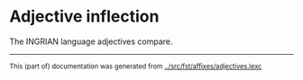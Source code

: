# Adjective inflection
The INGRIAN language adjectives compare.














































* * *
<small>This (part of) documentation was generated from [../src/fst/affixes/adjectives.lexc](http://github.com/giellalt/lang-izh/blob/main/../src/fst/affixes/adjectives.lexc)</small>